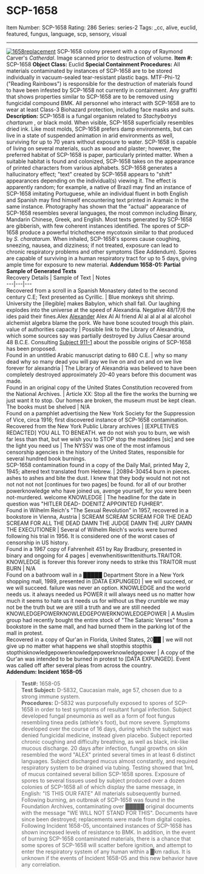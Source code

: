 # SCP-1658
Item Number: SCP-1658
Rating: 286
Series: series-2
Tags: _cc, alive, euclid, featured, fungus, language, scp, sensory, visual

---

[![1658replacement](https://scp-wiki.wdfiles.com/local--resized-images/scp-1658/1658replacement/medium.jpg)](https://scp-wiki.wdfiles.com/local--files/scp-1658/1658replacement)
SCP-1658 colony present with a copy of Raymond Carver's _Catherdal_. Image scanned prior to destruction of volume.
**Item #:** SCP-1658
**Object Class:** Euclid
**Special Containment Procedures:** All materials contaminated by instances of SCP-1658 are to be stored individually in vacuum-sealed tear-resistant plastic bags. MTF-Phi-12 ("Reading Rainbows") is responsible for the destruction of materials found to have been infested by SCP-1658 not currently in containment. Any graffiti that shows properties similar to SCP-1658 are to be removed using fungicidal compound BMK. All personnel who interact with SCP-1658 are to wear at least Class-3 Biohazard protection, including face masks and suits.
**Description:** SCP-1658 is a fungal organism related to _Stachybotrys chartarum_ , or black mold. When visible, SCP-1658 superficially resembles dried ink. Like most molds, SCP-1658 prefers damp environments, but can live in a state of suspended animation in arid environments as well, surviving for up to 70 years without exposure to water.
SCP-1658 is capable of living on several materials, such as wood and plaster; however, the preferred habitat of SCP-1658 is paper, particularly printed matter. When a suitable habitat is found and colonized, SCP-1658 takes on the appearance of printed characters from various alphabets. SCP-1658 generates a hallucinatory effect; "text" created by SCP-1658 appears to "shift" appearances depending on the individual(s) viewing it. The effect is apparently random; for example, a native of Brazil may find an instance of SCP-1658 imitating Portuguese, while an individual fluent in both English and Spanish may find himself encountering text printed in Aramaic in the same instance. Photography has shown that the "actual" appearance of SCP-1658 resembles several languages, the most common including Binary, Mandarin Chinese, Greek, and English. Most texts generated by SCP-1658 are gibberish, with few coherent instances identified.
The spores of SCP-1658 produce a powerful trichothecene mycotoxin similar to that produced by _S. charatarum_. When inhaled, SCP-1658's spores cause coughing, sneezing, nausea, and dizziness; if not treated, exposure can lead to chronic respiratory problems and other symptoms (See Addendum). Spores are capable of surviving in a human respiratory tract for up to 5 days, giving ample time for exposure to new material.
**Addendum 1658-01: Partial Sample of Generated Texts**  
Recovery Details | Sample of Text | Notes  
---|---|---  
Recovered from a scroll in a Spanish Monastery dated to the second century C.E; Text presented as Cyrillic. | Blue monkeys shit shrimp. University the [illegible] makes Babylon, which shall fall. Our laughing explodes into the universe at the speed of Alexandria. Negative 48/17/6 the ides paid their fines.Alex [Alexander](/scp-1909) Alex Al Al friend Al al al al al al alcohol alchemist algebra blame the pork. We have bone scouted trough this plain. value of authorities capacity | Possible link to the Library of Alexandria, which some sources say was partially destroyed by Julius Caesar around 48 B.C.E. Consulting [Subject 911-1](/scp-911) about the possible origins of SCP-1658 has been proposed.  
Found in an untitled Arabic manuscript dating to 680 C.E. | why so many dead why so many dead you will pay we live on and on and on we live forever for alexandria | The Library of Alexandria was believed to have been completely destroyed approximately 20-40 years before this document was made.  
Found in an original copy of the United States Constitution recovered from the National Archives. | Article XX: Stop all the fire the works the burning we just want it to stop. Our homes are broken, the museum must be kept clean. The books must be shelved | N/A  
Found on a pamphlet advertising the New York Society for the Suppression of Vice, circa 1916; first discovered instance of SCP-1658 contamination. Recovered from the New York Public Library archives | [EXPLETIVES REDACTED] YOU ALL TO BENEATH. we do not wish you to burn, we wish far less than that, but we wish you to STOP stop the maddnes [sic] and see the light you need us | The NYSSV was one of the most infamous censorship agencies in the history of the United States, responsible for several hundred book burnings.  
SCP-1658 contamination found in a copy of the Daily Mail, printed May 2, 1945; altered text translated from Hebrew. | 20894-30454 burn in pieces. ashes to ashes and bite the dust. I knew that they body would not not not not not not not [continues for two pages] be found. for all of our brother powerknowledge who have joined us, avenge yourself, for you were been not-murdered. welcome KNOWLEDGE | The headline for the date in question was "HITLER DEAD- DOENITZ APPOINTED FUHRER".  
Found in Wilhelm Reich's "The Sexual Revolution" in 1957, recovered in a bookstore in Vienna, Austria | SCREAM SCREAM SCREAM FOR THE DEAD SCREAM FOR ALL THE DEAD DAMN THE JUDGE DAMN THE JURY DAMN THE EXECUTIONER | Several of Wilhelm Reich's works were burned following his trial in 1956. It is considered one of the worst cases of censorship in US history.  
Found in a 1967 copy of Fahrenheit 451 by Ray Bradbury, presented in binary and ongoing for 4 pages | evenwhenitiswrittenithurts.TRAITOR. KNOWLEDGE is forever this forever irony needs to strike this TRAITOR must BURN | N/A  
Found on a bathroom wall in a █████ Department Store in a New York shopping mall, 1989, presented in [DATA EXPUNGED] | we will succeed, or we will succeed. failure was never an option. KNOWLEDGE and the world needs us. it always needed us POWER it will always need us no matter how much it seems to hate us it needs us for without us they crumble we may not be the truth but we are still a truth and we are still needed KNOWLEDGEPOWERKNOWLEDGEPOWERKNOWLEDGEPOWER | A Muslim group had recently bought the entire stock of "The Satanic Verses" from a bookstore in the same mall, and had burned them in the parking lot of the mall in protest.  
Recovered in a copy of Qur'an in Florida, United States, 20██ | we will not give up no matter what happens we shall stopthis stopthis stopthisknowledgepowerknowledgepowerknowledgepower | A copy of the Qur'an was intended to be burned in protest to [DATA EXPUNGED]. Event was called off after several pleas from across the country.  
**Addendum: Incident 1658-05**
> **Test#:** 1658-05  
>  **Test Subject:** D-5832, Caucasian male, age 57, chosen due to a strong immune system.  
>  **Procedures:** D-5832 was purposefully exposed to spores of SCP-1658 in order to test symptoms of resultant fungal infection. Subject developed fungal pneumonia as well as a form of foot fungus resembling tinea pedis (athlete's foot), but more severe. Symptoms developed over the course of 16 days, during which the subject was denied fungicidal medicine, instead given placebo. Subject reported chronic coughing and difficulty breathing, as well as black, ink-like mucous discharge.
> 20 days after infection, fungal growths on skin resembled the word "ALEX" printed several times in at least 6 distinct languages. Subject discharged mucus almost constantly, and required respiratory system to be drained via tubing. Testing showed that 1mL of mucus contained several billion SCP-1658 spores.
> Exposure of spores to several tissues used by subject produced over a dozen colonies of SCP-1658 all of which display the same message, in English:
> "IS THIS OUR FATE"
> All materials subsequently burned. Following burning, an outbreak of SCP-1658 was found in the Foundation Archives, contaminating over █████ original documents with the message "WE WILL NOT STAND FOR THIS". Documents have since been destroyed; replacements were made from digital copies.
Following Incident 1658-05, uncontained instances of SCP-1658 has shown increased levels of resistance to BMK. In addition, in the event of burning SCP-1658 contaminated materials, there is a chance that some spores of SCP-1658 will scatter before ignition, and attempt to enter the respiratory system of any human within a █km radius. It is unknown if the events of Incident 1658-05 and this new behavior have any correlation.